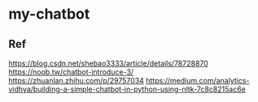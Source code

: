 # my-chatbot


## Ref
https://blog.csdn.net/shebao3333/article/details/78728870
https://noob.tw/chatbot-introduce-3/
https://zhuanlan.zhihu.com/p/29757034
https://medium.com/analytics-vidhya/building-a-simple-chatbot-in-python-using-nltk-7c8c8215ac6e
